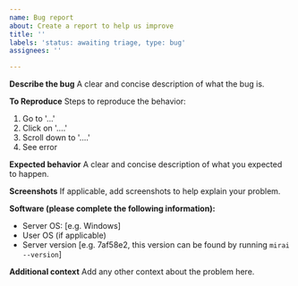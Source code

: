 ```yaml
---
name: Bug report
about: Create a report to help us improve
title: ''
labels: 'status: awaiting triage, type: bug'
assignees: ''

---
```


**Describe the bug**
A clear and concise description of what the bug is.

**To Reproduce**
Steps to reproduce the behavior:

1. Go to '...'
2. Click on '....'
3. Scroll down to '....'
4. See error

**Expected behavior**
A clear and concise description of what you expected to happen.

**Screenshots**
If applicable, add screenshots to help explain your problem.

**Software (please complete the following information):**

- Server OS: [e.g. Windows]
- User OS (if applicable)
- Server version [e.g. 7af58e2, this version can be found by running `mirai --version`]

**Additional context**
Add any other context about the problem here.
